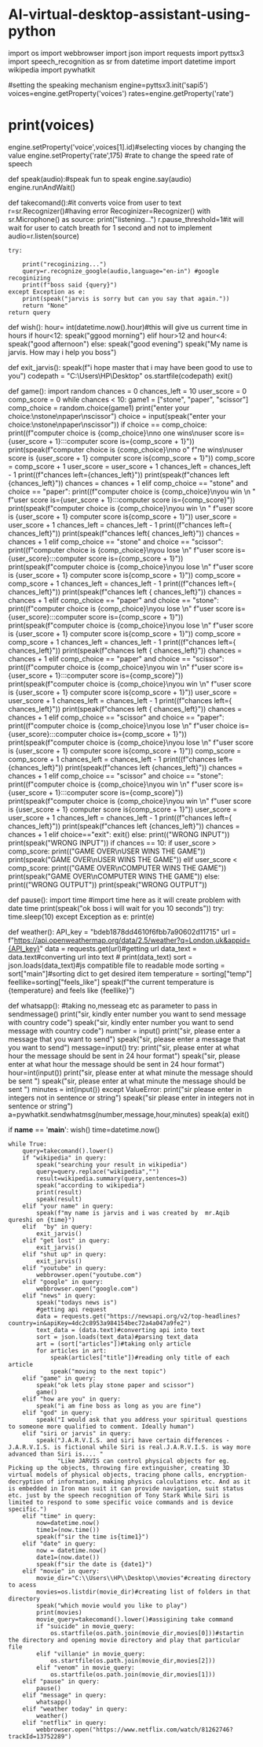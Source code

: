 # AI-virtual-desktop-assistant-using-python
import os
import webbrowser
import json
import requests
import pyttsx3
import speech_recognition as sr
from datetime import datetime
import wikipedia
import pywhatkit


#setting the speaking mechanism
engine=pyttsx3.init('sapi5')
voices=engine.getProperty('voices')
rates=engine.getProperty('rate')
# print(voices)

engine.setProperty('voice',voices[1].id)#selecting vioces by changing the value
engine.setProperty('rate',175) #rate to change the speed rate of speech

def speak(audio):#speak fun to speak
    engine.say(audio)
    engine.runAndWait()

def takecomand():#it converts voice from user to text
    r=sr.Recognizer()#having error Recoginizer=Recognizer()
    with sr.Microphone() as source:
        print("listening...")
        r.pause_threshold=1#it will wait for user to catch breath for 1 second and not to implement
        audio=r.listen(source)

    try:

        print("recoginizing...")
        query=r.recognize_google(audio,language="en-in") #google recoginizing
        print(f"boss said {query}")
    except Exception as e:
        print(speak("jarvis is sorry but can you say that again."))
        return "None"
    return query

def wish():
    hour= int(datetime.now().hour)#this will give us current time in hours
    if hour<12:
        speak("ggood morning")
    elif hour>12 and hour<4:
        speak("good afternoon")
    else:
        speak("good evening")
    speak("My name is jarvis. How may i help you boss")

def exit_jarvis():
    speak(f"i hope master that i may have been good to use to you")
    codepath = "C:\\Users\\HP\\Desktop"
    os.startfile(codepath)
    exit()

def game():
    import random
    chances = 0
    chances_left = 10
    user_score = 0
    comp_score = 0
    while chances < 10:
        game1 = ["stone", "paper", "scissor"]
        comp_choice = random.choice(game1)
        print("enter your choice:\nstone\npaper\nscissor")
        choice = input(speak("enter your choice:\nstone\npaper\nscissor"))
        if choice == comp_choice:
            print((f"computer choice is {comp_choice}\nno one wins\nuser score is={user_score + 1}:::computer score is={comp_score + 1}"))
            print(speak(f"computer choice is {comp_choice}\nno o"
                        f"ne wins\nuser score is {user_score + 1} computer score is{comp_score + 1}"))
            comp_score = comp_score + 1
            user_score = user_score + 1
            chances_left = chances_left - 1
            print((f"chances left={chances_left}"))
            print(speak(f"chances left {chances_left}"))
            chances = chances + 1
        elif comp_choice == "stone" and choice == "paper":
            print((f"computer choice is {comp_choice}\nyou win \n "
                        f"user score is={user_score + 1}:::computer score is={comp_score}"))
            print(speak(f"computer choice is {comp_choice}\nyou win \n "
                  f"user score is {user_score + 1} computer score is{comp_score + 1}"))
            user_score = user_score + 1
            chances_left = chances_left - 1
            print((f"chances left={ chances_left}"))
            print(speak(f"chances left{ chances_left}"))
            chances = chances + 1
        elif comp_choice == "stone" and choice == "scissor":
            print((f"computer choice is {comp_choice}\nyou lose \n"
                        f"user score is={user_score}:::computer score is={comp_score + 1}"))
            print(speak(f"computer choice is {comp_choice}\nyou lose \n"
                  f"user score is {user_score + 1} computer score is{comp_score + 1}"))
            comp_score = comp_score + 1
            chances_left = chances_left - 1
            print((f"chances left={ chances_left}"))
            print(speak(f"chances left { chances_left}"))
            chances = chances + 1
        elif comp_choice == "paper" and choice == "stone":
            print((f"computer choice is {comp_choice}\nyou lose \n"
                        f"user score is={user_score}:::computer score is={comp_score + 1}"))
            print(speak(f"computer choice is {comp_choice}\nyou lose \n"
                  f"user score is {user_score + 1} computer score is{comp_score + 1}"))
            comp_score = comp_score + 1
            chances_left = chances_left - 1
            print((f"chances left={ chances_left}"))
            print(speak(f"chances left { chances_left}"))
            chances = chances + 1
        elif comp_choice == "paper" and choice == "scissor":
            print((f"computer choice is {comp_choice}\nyou win \n"
                        f"user score is={user_score + 1}:::computer score is={comp_score}"))
            print(speak(f"computer choice is {comp_choice}\nyou win \n"
                  f"user score is {user_score + 1} computer score is{comp_score + 1}"))
            user_score = user_score + 1
            chances_left = chances_left - 1
            print((f"chances left={ chances_left}"))
            print(speak(f"chances left { chances_left}"))
            chances = chances + 1
        elif comp_choice == "scissor" and choice == "paper":
            print((f"computer choice is {comp_choice}\nyou lose \n"
                        f"user choice is={user_score}:::computer choice is={comp_score + 1}"))
            print(speak(f"computer choice is {comp_choice}\nyou lose \n"
                  f"user score is {user_score + 1} computer score is{comp_score + 1}"))
            comp_score = comp_score + 1
            chances_left = chances_left - 1
            print((f"chances left={chances_left}"))
            print(speak(f"chances left {chances_left}"))
            chances = chances + 1
        elif comp_choice == "scissor" and choice == "stone":
            print((f"computer choice is {comp_choice}\nyou win \n"
                        f"user score is={user_score + 1}:::computer score is={comp_score}"))
            print(speak(f"computer choice is {comp_choice}\nyou win \n"
                  f"user score is {user_score + 1} computer score is{comp_score + 1}"))
            user_score = user_score + 1
            chances_left = chances_left - 1
            print((f"chances left={ chances_left}"))
            print(speak(f"chances left {chances_left}"))
            chances = chances + 1
        elif choice=="exit":
            exit()
        else:
            print(("WRONG INPUT"))
            print(speak("WRONG INPUT"))
    if chances == 10:
        if user_score > comp_score:
            print(("GAME OVER\nUSER WINS THE GAME"))
            print(speak("GAME OVER\nUSER WINS THE GAME"))
        elif user_score < comp_score:
            print(("GAME OVER\nCOMPUTER WINS THE GAME"))
            print(speak("GAME OVER\nCOMPUTER WINS THE GAME"))
    else:
        print(("WRONG OUTPUT"))
        print(speak("WRONG OUTPUT"))

def pause():
    import time #import time here as it will create problem with date time
    print(speak("ok boss i will wait for you 10 seconds"))
    try:
        time.sleep(10)
    except Exception as e:
        print(e)

def weather():
        API_key = "bdeb1878dd4610f6fbb7a90602d11715"
        url = f"https://api.openweathermap.org/data/2.5/weather?q=London,uk&appid={API_key}"
        data = requests.get(url)#getting url
        data_text = data.text#converting url into text
        # print(data_text)
        sort = json.loads(data_text)#js compatible file to readable mode
        sorting = sort["main"]#sorting dict to get desired item
        temperature = sorting["temp"]
        feellike=sorting["feels_like"]
        speak(f"the current temperature is {temperature} and feels like {feellike}")

def whatsapp():
    #taking no,messeag etc as parameter to pass in sendmessage()
    print("sir, kindly enter number you want to send message with country code")
    speak("sir, kindly enter number you want to send message with country code")
    number = input()
    print("sir, please enter a message that you want to send")
    speak("sir, please enter a message that you want to send")
    message=input()
    try:
        print("sir, please enter at what hour the message should be sent in 24 hour format")
        speak("sir, please enter at what hour the message should be sent in 24 hour format")
        hour=int(input())
        print("sir, please enter at what minute the message should be sent ")
        speak("sir, please enter at what minute the message should be sent ")
        minutes = int(input())
    except ValueError:
        print("sir please enter in integers not in sentence or string")
        speak("sir please enter in integers not in sentence or string")
    a=pywhatkit.sendwhatmsg(number,message,hour,minutes)
    speak(a)
    exit()

if __name__ == '__main__':
    wish()
    time=datetime.now()


    while True:
        query=takecomand().lower()
        if "wikipedia" in query:
            speak("searching your result in wikipedia")
            query=query.replace("wikipedia","")
            result=wikipedia.summary(query,sentences=3)
            speak("according to wikipedia")
            print(result)
            speak(result)
        elif "your name" in query:
            speak(f"my name is jarvis and i was created by  mr.Aqib qureshi on {time}")
        elif  "by" in query:
            exit_jarvis()
        elif "get lost" in query:
            exit_jarvis()
        elif "shut up" in query:
            exit_jarvis()
        elif "youtube" in query:
            webbrowser.open("youtube.com")
        elif "google" in query:
            webbrowser.open("google.com")
        elif "news" in query:
            speak("todays news is")
            #getting api request
            data = requests.get("https://newsapi.org/v2/top-headlines?country=in&apiKey=4dc2c8953a984154bec72a4a047a9fe2")
            text_data = (data.text)#converting api into text
            sort = json.loads(text_data)#parsing text_data
            art = (sort["articles"])#taking only article
            for articles in art:
                speak(articles["title"])#reading only title of each article
                speak("moving to the next topic")
        elif "game" in query:
            speak("ok lets play stone paper and scissor")
            game()
        elif "how are you" in query:
            speak("i am fine boss as long as you are fine")
        elif "god" in query:
            speak("I would ask that you address your spiritual questions to someone more qualified to comment. Ideally human")
        elif "siri or jarvis" in query:
            speak("J.A.R.V.I.S. and siri have certain differences - J.A.R.V.I.S. is fictional while Siri is real.J.A.R.V.I.S. is way more advanced than Siri is.... "
                  "Like JARVIS can control physical objects for eg. Picking up the objects, throwing fire extinguisher, creating 3D virtual models of physical objects, tracing phone calls, encryption-decryption of information, making physics calculations etc. And as it is embedded in Iron man suit it can provide navigation, suit status etc. just by the speech recognition of Tony Stark While Siri is limited to respond to some specific voice commands and is device specific.")
        elif "time" in query:
            now=datetime.now()
            time1=(now.time())
            speak(f"sir the time is{time1}")
        elif "date" in query:
            now = datetime.now()
            date1=(now.date())
            speak(f"sir the date is {date1}")
        elif "movie" in query:
            movie_dir="C:\\Users\\HP\\Desktop\\movies"#creating directory to acess
            movies=os.listdir(movie_dir)#creating list of folders in that directory
            speak("which movie would you like to play")
            print(movies)
            movie_query=takecomand().lower()#assigining take command
            if "suicide" in movie_query:
                os.startfile(os.path.join(movie_dir,movies[0]))#startin the directory and opening movie directory and play that particular file
            elif "villanie" in movie_query:
                os.startfile(os.path.join(movie_dir,movies[2]))
            elif "venom" in movie_query:
                os.startfile(os.path.join(movie_dir,movies[1]))
        elif "pause" in query:
            pause()
        elif "message" in query:
            whatsapp()
        elif "weather today" in query:
            weather()
        elif "netflix" in query:
            webbrowser.open("https://www.netflix.com/watch/81262746?trackId=13752289")
